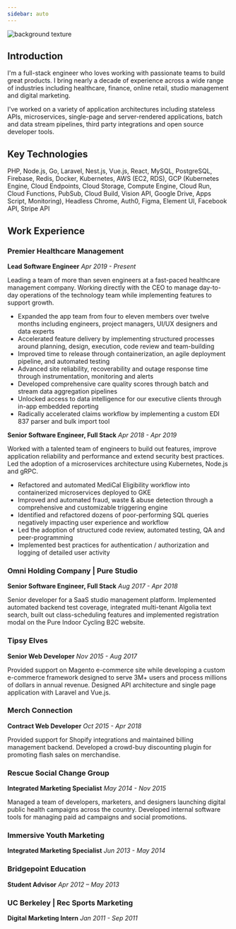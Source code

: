 ```yaml
---
sidebar: auto
---
```


![background texture](https://images.unsplash.com/photo-1505909182942-e2f09aee3e89?ixlib=rb-1.2.1&ixid=eyJhcHBfaWQiOjEyMDd9&auto=format&fit=crop&h=300&w=1200&q=80)

## Introduction

I'm a full-stack engineer who loves working with passionate teams to build great products. I bring nearly a decade of experience across a wide range of industries including healthcare, finance, online retail, studio management and digital marketing.

I've worked on a variety of application architectures including stateless APIs, microservices, single-page and server-rendered applications, batch and data stream pipelines, third party integrations and open source developer tools.

## Key Technologies

PHP, Node.js, Go, Laravel, Nest.js, Vue.js, React, MySQL, PostgreSQL, Firebase, Redis, Docker, Kubernetes, AWS (EC2, RDS), GCP (Kubernetes Engine, Cloud Endpoints, Cloud Storage, Compute Engine, Cloud Run, Cloud Functions, PubSub, Cloud Build, Vision API, Google Drive, Apps Script, Monitoring), Headless Chrome, Auth0, Figma, Element UI, Facebook API, Stripe API

## Work Experience

### Premier Healthcare Management

**Lead Software Engineer** _Apr 2019 - Present_

Leading a team of more than seven engineers at a fast-paced healthcare management company. Working directly with the CEO to manage day-to-day operations of the technology team while implementing features to support growth.

- Expanded the app team from four to eleven members over twelve months including engineers, project managers, UI/UX designers and data experts
- Accelerated feature delivery by implementing structured processes around planning, design, execution, code review and team-building
- Improved time to release through containerization, an agile deployment pipeline, and automated testing
- Advanced site reliability, recoverability and outage response time through instrumentation, monitoring and alerts
- Developed comprehensive care quality scores through batch and stream data aggregation pipelines
- Unlocked access to data intelligence for our executive clients through in-app embedded reporting
- Radically accelerated claims workflow by implementing a custom EDI 837 parser and bulk import tool

**Senior Software Engineer, Full Stack** _Apr 2018 - Apr 2019_

Worked with a talented team of engineers to build out features, improve application reliability and performance and extend security best practices. Led the adoption of a microservices architecture using Kubernetes, Node.js and gRPC.

- Refactored and automated MediCal Eligibility workflow into containerized microservices deployed to GKE
- Improved and automated fraud, waste & abuse detection through a comprehensive and customizable triggering engine
- Identified and refactored dozens of poor-performing SQL queries negatively impacting user experience and workflow
- Led the adoption of structured code review, automated testing, QA and peer-programming
- Implemented best practices for authentication / authorization and logging of detailed user activity

### Omni Holding Company | Pure Studio

**Senior Software Engineer, Full Stack** _Aug 2017 - Apr 2018_

Senior developer for a SaaS studio management platform. Implemented automated backend test coverage, integrated multi-tenant Algolia text search, built out class-scheduling features and implemented registration modal on the Pure Indoor Cycling B2C website.

### Tipsy Elves

**Senior Web Developer** _Nov 2015 - Aug 2017_

Provided support on Magento e-commerce site while developing a custom e-commerce framework designed to serve 3M+ users and process millions of dollars in annual revenue. Designed API architecture and single page application with Laravel and Vue.js.

### Merch Connection

**Contract Web Developer** _Oct 2015 - Apr 2018_

Provided support for Shopify integrations and maintained billing management backend. Developed a crowd-buy discounting plugin for promoting flash sales on merchandise.

### Rescue Social Change Group

**Integrated Marketing Specialist** _May 2014 - Nov 2015_

Managed a team of developers, marketers, and designers launching digital public health campaigns across the country. Developed internal software tools for managing paid ad campaigns and social promotions.

### Immersive Youth Marketing

**Integrated Marketing Specialist** _Jun 2013 - May 2014_

### Bridgepoint Education

**Student Advisor** _Apr 2012 – May 2013_

### UC Berkeley | Rec Sports Marketing

**Digital Marketing Intern** _Jan 2011 - Sep 2011_
